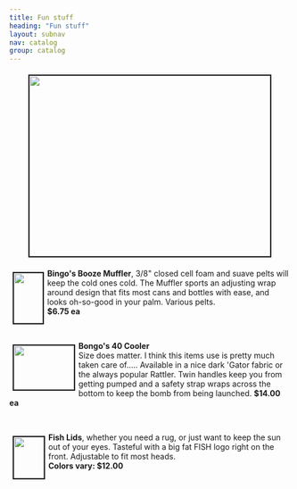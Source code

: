 ```yaml
---
title: Fun stuff
heading: "Fun stuff"
layout: subnav
nav: catalog
group: catalog
---
```


<p class="lead">
</p>

<div align="center">
    <center>
        <b>
              <img src="{{ "/pics/rwjt.jpeg" | prepend: site.baseurl }}" width="432" height="324" hspace="6" vspace="6" border="2" align="BOTTOM" naturalsizeflag="3"></b>
        <strong>
            <br>
        </strong>
    </center>
    <p></p>
    <p align="left">
        <a href="http://www.fishproducts.com/pics/Bingo.gif">
            <img src="{{ "/pics/BingoTN.gif" | prepend: site.baseurl }}" align="LEFT" hspace="6" vspace="6" width="52" height="90" naturalsizeflag="3" border="2">
        </a><b>Bingo's Booze Muffler</b>, 3/8" closed cell foam and suave pelts will keep the cold ones cold. The Muffler sports an adjusting wrap around design that fits most cans and bottles with ease, and looks oh-so-good in your palm. Various pelts.
        <br>
        <b>$6.75 ea<br>
            </b>
    </p>
    <p align="left">&nbsp;</p>
    <p align="left"><b><a href="http://www.fishproducts.com/pics/bongos.jpeg" target="_self"><b></b>
        </a><b><a href="http://www.fishproducts.com/pics/bongos.jpeg" target="_self"><b><font size="+1"><img src="{{ "/pics/bongosTN.jpeg" | prepend: site.baseurl }}" width="108" height="79" hspace="6" vspace="6" border="2" align="left" naturalsizeflag="3"></font></b>
        </a>
        </b>Bongo's 40 Cooler<a href="http://www.fishproducts.com/pics/bongos.jpeg" target="_self"><b></b></a>
        </b>
        <br>Size does matter. I think this items use is pretty much taken care of..... Available in a nice dark 'Gator fabric or the always popular Rattler. Twin handles keep you from getting pumped and a safety strap wraps across the bottom to keep the bomb from being launched. <b>$14.00 
            ea</b>
    </p>
    <p align="left">&nbsp;</p>
    <p align="left">
        <a href="http://www.fishproducts.com/pics/Hat.gif">
            <img src="{{ "/pics/HatTN.gif" | prepend: site.baseurl }}" width="54" height="74" hspace="6" vspace="6" border="2" align="LEFT" naturalsizeflag="3">
        </a>
        <b>Fish Lids</b>, whether you need a rug, or just want to keep the sun out of your eyes. Tasteful with a big fat FISH logo right on the front. Adjustable to fit most heads. <b><br>
            Colors vary: $12.00</b>
    </p>

</div>
